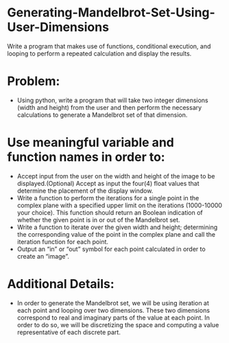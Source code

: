 # Generating-Mandelbrot-Set-Using-User-Dimensions
Write a program that makes use of functions, conditional execution, and looping to perform a repeated calculation and display the results.

# Problem: 
- Using python, write a program that will take two integer dimensions (width and height) from the user and then perform the necessary calculations to generate a Mandelbrot set of that dimension. 

# Use meaningful variable and function names in order to:
- Accept input from the user on the width and height of the image to be displayed.(Optional) Accept as input the four(4) float values that determine the placement of the display window. 
- Write a function to perform the iterations for a single point in the complex plane with a specified upper limit on the iterations (1000-10000 your choice). This function should return an Boolean indication of whether the given point is in or out of the Mandelbrot set.
- Write a function to iterate over the given width and height; determining the corresponding value of the point in the complex plane and call the iteration function for each point. 
- Output an “in” or “out” symbol for each point calculated in order to create an “image”.

# Additional Details: 
- In order to generate the Mandelbrot set, we will be using iteration at each point and looping over two dimensions. These two dimensions correspond to real and imaginary parts of the value at each point. In order to do so, we will be discretizing the space and computing a value representative of each discrete part. 
